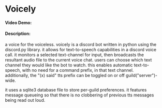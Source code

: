 # Voicely 
#### Video Demo:  <URL HERE>
#### Description:
a voice for the voiceless. voicely is a discord bot written in python using the discord.py library. it allows for text-to-speech capabilities in a discord voice call. it monitors a selected text-channel for input, then broadcasts the resultant audio file to the current voice chat. users can choose which text channel they would like the bot to watch. this enables automatic text-to-speech, with no need for a command prefix, in that text channel. additionally, the "(x) said" tts prefix can be toggled on or off guild("server")-wide.

it uses a sqlite3 database file to store per-guild preferences. it features message queueing so that there is no clobbering of previous tts messages being read out loud. 
